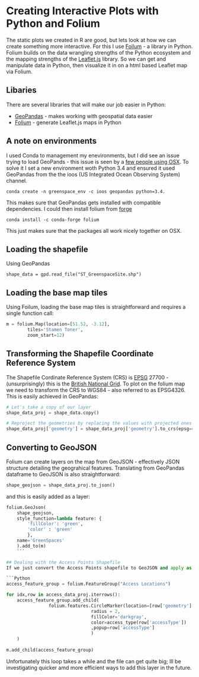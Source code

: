 # Creating Interactive Plots with Python and Folium

The static plots we created in R are good, but lets look at how we can create something more interactive. For this I use [Foilum](http://folium.readthedocs.io) - a library in Python. Folium builds on the data wrangling strengths of the Python ecosystem and the mapping strengths of the [Leaflet.js](http://leafletjs.com) library. So we can get and manipulate data in Python, then visualize it in on a html based Leaflet map via Folium.

## Libaries
There are several libraries that will make our job easier in Python:

* [GeoPandas](http://geopandas.org) - makes working with geospatial data easier
* [Folium](http://folium.readthedocs.io)  - generate Leaflet.js maps in Python

## A note on environments
I used Conda to management my enevironments, but I did see an issue trying to load GeoPands - this issue is seen by a [few people using OSX](https://github.com/ioos/conda-recipes/issues/623). To solve it I set a new environment woth Python 3.4 and ensured it used GeoPandas from the the ioos (US Integrated Ocean Observing System) channel.

```conda create -n greenspace_env -c ioos geopandas python=3.4.```

This makes sure that GeoPandas gets installed with compatible dependencies. I could then install folium from [forge](https://conda-forge.org)

```conda install -c conda-forge folium```

This just makes sure that the packages all work nicely together on OSX.

## Loading the shapefile
Using GeoPandas 

```shape_data = gpd.read_file("ST_GreenspaceSite.shp")```

## Loading the base map tiles
Using Foilum, loading the base map tiles is straightforward and requires a single function call:

```Python
m = folium.Map(location=[51.52, -3.12],
        tiles='Stamen Toner',
        zoom_start=12)
```

## Transforming the Shapefile Coordinate Reference System
The Shapefile Cordinate Reference System (CRS) is [EPSG](http://www.epsg.org) 27700 -  (unsurprisingly) this is the [British National Grid](http://spatialreference.org/ref/epsg/27700/). To plot on the folium map we need to transform the CRS to WGS84 - also referred to as EPSG4326. This is easily achieved in GeoPandas:
```Python
# Let's take a copy of our layer
shape_data_proj = shape_data.copy()

# Reproject the geometries by replacing the values with projected ones
shape_data_proj['geometry'] = shape_data_proj['geometry'].to_crs(epsg=4326)
```

## Converting to GeoJSON
Folium can create layers on the map from GeoJSON - effectively JSON structure detailing the geograhical features. Translating from GeoPandas dataframe to GeoJSON is also straightforward:

```Python
shape_geojson = shape_data_proj.to_json()
```

and this is easily added as a layer:
```Python
folium.GeoJson(
    shape_geojson,
    style_function=lambda feature: {
        'fillColor': 'green',
        'color' : 'green'
        },
    name='GreenSpaces'
    ).add_to(m)
    ```

## Dealing with the Access Points Shapefile
If we just convert the Access Points shapefile to GeoJSON and apply as a layer to the map, we will get a screenfull of default markers. This is not particularly useful, instead we cant to add a layer of smaller markers. To achieve this we can create a feature layer that consists of a list of circular markers. We can generate these from the GeoPandas dataframe directly, and use the other columns to color and add information to each point.For example, you can add a pop up for each point showing the accessType text and colour code the circles based on what accessType they are.

```Python
access_feature_group = folium.FeatureGroup("Access Locations")

for idx,row in access_data_proj.iterrows():
    access_feature_group.add_child(
                folium.features.CircleMarker(location=[row['geometry'].y, row['geometry'].x],
                                radius = 2,
                                fillColor='darkgray',
                                color=access_type(row['accessType'])
                                ,popup=row['accessType']
                                )
    )
    
m.add_child(access_feature_group)
```

Unfortunately this loop takes a while and the file can get quite big; Ill be investigating quicker amd more efficient ways to add this layer in the future.
